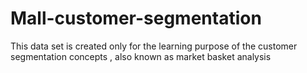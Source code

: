 # Mall-customer-segmentation
This data set is created only for the learning purpose of the customer segmentation concepts , also known as market basket analysis
